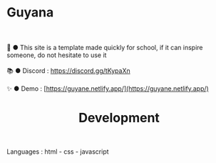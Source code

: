 # Guyana

<br><br>
  💖 ● This site is a template made quickly for school, if it can inspire someone, do not hesitate to use it
<br><br>
📚 ● Discord : https://discord.gg/tKypaXn
<br><br>
✨ ● Demo : [https://guyane.netlify.app/](https://guyane.netlify.app/)

<h1 align="center">
Development
</h1>
<br>

Languages : html - css - javascript
